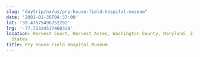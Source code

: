 ```yaml
---
slug: "daytrip/na/us/pry-house-field-hospital-museum"
date: '2001-01-30T04:37:00'
lat: '39.47575496752292'
lng: '-77.71324537460328'
location: Harvest Court, Harvest Acres, Washington County, Maryland, 21756, United
  States
title: Pry House Field Hospital Museum
---
```



